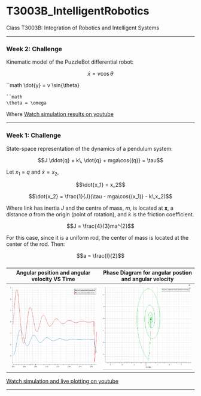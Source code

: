 # T3003B_IntelligentRobotics
Class T3003B: Integration of Robotics and Intelligent Systems

---
### Week 2: Challenge
Kinematic model of the PuzzleBot differential robot:
```math
\dot{x} = v \cos{\theta}
```
``math
\dot{y} = v \sin{\theta}
```
``math
\theta = \omega
```
Where 
<a href="https://www.youtube.com/embed/dPIq9fL0Sxc?si=p-V4RuxIzM52Lr4Z">Watch simulation results on youtube<a/>

---

### Week 1: Challenge

State-space representation of the dynamics of a pendulum system:
```math
J \ddot{q} + k\, \dot{q} + mga\cos{(q)} = \tau
```
Let  $x_1$ = $q$  and  $\dot{x} = x_2$,

```math
\dot{x_1} = x_2
```

```math
\dot{x_2} = \frac{1}{J}(\tau - mga\cos{(x_1)} - k\,x_2)
```
Where link has inertia $J$ and the centre of mass, $m$, is located at $\textbf{x}$, a distance $a$ from the origin (point of rotation), and $k$ is the friction coefficient.

```math
J = \frac{4}{3}ma^{2}
```
For this case, since it is a uniform rod, the center of mass is located at the center of the rod. Then:

```math
a = \frac{l}{2}
```

##### 

Angular position and angular velocity VS Time             |  Phase Diagram for angular postion and angular velocity
:-------------------------:|:-------------------------:
<img src="https://github.com/edgarcancinoe/T3003B_IntelligentRobotics/blob/main/Week1Challenge/visuals/q_qdot_vs_time.png" width="500"> | <img src="https://github.com/edgarcancinoe/T3003B_IntelligentRobotics/blob/main/Week1Challenge/visuals/phase_diagram.png" width="500">


<a href="https://www.youtube.com/embed/bWifFmhGT0s?si=SvydODJ1PvwrKaqn">Watch simulation and live plotting on youtube<a/>

---
